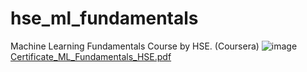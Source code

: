 # hse_ml_fundamentals
Machine Learning Fundamentals Course by HSE. (Coursera)
![image](https://user-images.githubusercontent.com/57394771/125189597-7f371500-e241-11eb-8d50-b5a4eb86c205.png)
[Certificate_ML_Fundamentals_HSE.pdf](https://github.com/theSaintBelial/hse_ml_fundamentals/files/6796624/Certificate_ML_Fundamentals_HSE.pdf)
